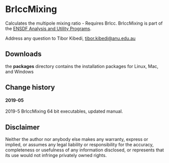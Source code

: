 # BrIccMixing
Calculates the multipole mixing ratio - Requires BrIcc. BrIccMixing is part of the [ENSDF Analysis and Utility Programs](https://nds.iaea.org/public/ensdf_pgm/).

Address any question to Tibor Kibedi, tibor.kibedi@anu.edu.au

## Downloads
the **packages** directory contains the installation packages for Linux, Mac, and Windows

## Change history

#### 2019-05
2019-5 BrIccMixing 64 bit executables, updated manual.

## Disclaimer

Neither the author nor anybody else makes any warranty, express or implied, or assumes any legal liability or responsibility for the accuracy, completeness or usefulness of any information disclosed, or represents that its use would not infringe privately owned rights.
